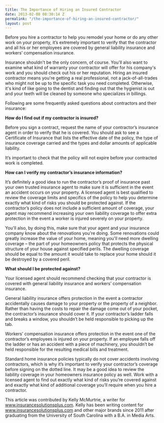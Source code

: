 ```yaml
---
title: The Importance of Hiring an Insured Contractor
date: 2013-02-08 08:30:14 Z
permalink: "/the-importance-of-hiring-an-insured-contractor/"
layout: post
---
```


Before you hire a contractor to help you remodel your home or do any other work on your property, it’s extremely important to verify that the contractor and all his or her employees are covered by general liability insurance and workers’ compensation insurance.

Insurance shouldn't be the only concern, of course. You'll also want to examine what kind of warranty your contractor will offer for his company's work and you should check out his or her reputation. Hiring an insured contractor means you're getting a real professional, not a jack-of-all-trades who might not be up to the specific task you need completed. Otherwise, it's kind of like going to the dentist and finding out that the hygienist is out and your teeth will be cleaned by someone who specializes in billings.

Following are some frequently asked questions about contractors and their insurance:

<strong>How do I find out if my contractor is insured? </strong>

Before you sign a contract, request the name of your contractor’s insurance agent in order to verify that he is covered. You should ask to see a Certificate of Insurance that lists the effective date of the policy, the type of insurance coverage carried and the types and dollar amounts of applicable liability.

It’s important to check that the policy will not expire before your contracted work is completed.

<strong>How can I verify my contractor’s insurance information?</strong>

It’s definitely a good idea to run the contractor’s proof of insurance past your own trusted insurance agent to make sure it is sufficient in the event an accident occurs on your property. A licensed agent is best qualified to review the coverage limits and specifics of the policy to help you determine exactly what kind of risks you should be protected against. If the contractor’s policy does not include a sufficient amount of coverage, your agent may recommend increasing your own liability coverage to offer extra protection in the event a worker is injured severely on your property.

You'll also, by doing this, make sure that your agent and your insurance company know about the renovations you're doing. Some renovations could greatly increase the value of your home, meaning you'll need more dwelling coverage – the part of your homeowners policy that protects the physical structure of your house against specified perils. The dwelling coverage should be equal to the amount it would take to replace your home should it be destroyed by a covered peril.

<strong>What should I be protected against?</strong>

Your licensed agent should recommend checking that your contractor is covered with general liability insurance and workers’ compensation insurance.

General liability insurance offers protection in the event a contractor accidentally causes damage to your property or the property of a neighbor. Rather than having the costs to repair the damage come out of your pocket, the contractor’s insurance should cover it. If your contractor’s ladder falls and breaks a window, you shouldn’t be held responsible to picking up the tab.

Workers’ compensation insurance offers protection in the event one of the contractor’s employees is injured on your property. If an employee falls off the ladder or has an accident with a piece of machinery, you shouldn’t be held responsible for the resulting medical bills and treatment.

Standard home insurance policies typically do not cover accidents involving contractors, which is why it’s important to verify your contractor’s coverage before signing on the dotted line. It may be a good idea to review the liability coverage in your homeowners insurance policy as well. Work with a licensed agent to find out exactly what kind of risks you’re covered against and exactly what kind of additional coverage you’ll require when you hire a contractor.

This article was contributed by Kelly McMurtrie, a writer for <a href="http://www.insurancesolutionsplus.com">www.insurancesolutionsplus.com</a>. Kelly has been writing content for <a href="http://www.insurancesolutionsplus.com">www.insurancesolutionsplus.com</a> and other major brands since 2011 after graduating from the University of South Carolina with a B.A. in Media Arts.  <a href="http://www.insurancesolutionsplus.com">
</a>
